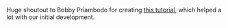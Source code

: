 Huge shoutout to Bobby Priambodo for creating [this tutorial](https://medium.com/@bobbypriambodo/interfacing-ocaml-and-postgresql-with-caqti-a92515bdaa11]), which helped a lot with our initial development.
